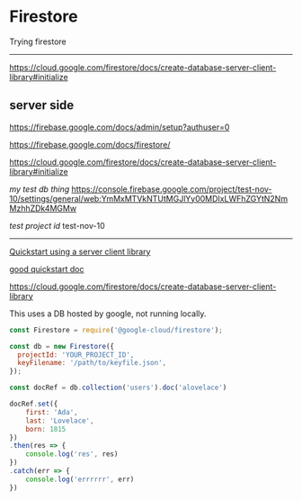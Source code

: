 # Firestore

Trying firestore

------------------------------------

https://cloud.google.com/firestore/docs/create-database-server-client-library#initialize


## server side

https://firebase.google.com/docs/admin/setup?authuser=0

https://firebase.google.com/docs/firestore/

https://cloud.google.com/firestore/docs/create-database-server-client-library#initialize

_my test db thing_
https://console.firebase.google.com/project/test-nov-10/settings/general/web:YmMxMTVkNTUtMGJlYy00MDIxLWFhZGYtN2NmMzhhZDk4MGMw

_test project id_
test-nov-10


-------------------------------------------------


[Quickstart using a server client library](https://cloud.google.com/firestore)

[good quickstart doc](https://cloud.google.com/firestore/docs/create-database-server-client-library#initialize)

https://cloud.google.com/firestore/docs/create-database-server-client-library

This uses a DB hosted by google, not running locally.

```js
const Firestore = require('@google-cloud/firestore');

const db = new Firestore({
  projectId: 'YOUR_PROJECT_ID',
  keyFilename: '/path/to/keyfile.json',
});

const docRef = db.collection('users').doc('alovelace')

docRef.set({
    first: 'Ada',
    last: 'Lovelace',
    born: 1815
})
.then(res => {
    console.log('res', res)
})
.catch(err => {
    console.log('errrrrr', err)
})
```
